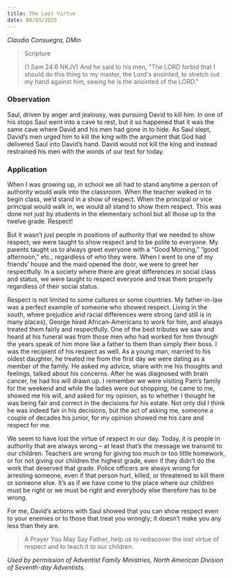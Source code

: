 ```yaml
---
title: The Lost Virtue
date: 08/03/2025
---
```


_Claudio Consuegra, DMin_

> <p>Scripture</p>
> (1 Sam 24:6 NKJV) And he said to his men, "The LORD forbid that I should do this thing to my master, the Lord's anointed, to stretch out my hand against him, seeing he is the anointed of the LORD."

### Observation

Saul, driven by anger and jealousy, was pursuing David to kill him. In one of his stops Saul went into a cave to rest, but it so happened that it was the same cave where David and his men had gone in to hide. As Saul slept, David’s men urged him to kill the king with the argument that God had delivered Saul into David’s hand. David would not kill the king and instead restrained his men with the words of our text for today.

### Application

When I was growing up, in school we all had to stand anytime a person of authority would walk into the classroom. When the teacher walked in to begin class, we’d stand in a show of respect. When the principal or vice principal would walk in, we would all stand to show them respect. This was done not just by students in the elementary school but all those up to the twelve grade. Respect!

But it wasn’t just people in positions of authority that we needed to show respect; we were taught to show respect and to be polite to everyone. My parents taught us to always greet everyone with a “Good Morning,” “good afternoon,” etc., regardless of who they were. When I went to one of my friends’ house and the maid opened the door, we were to greet her respectfully. In a society where there are great differences in social class and status, we were taught to respect everyone and treat them properly regardless of their social status.

Respect is not limited to some cultures or some countries. My father-in-law was a perfect example of someone who showed respect. Living in the south, where prejudice and racial differences were strong (and still is in many places), George hired African-Americans to work for him, and always treated them fairly and respectfully. One of the best tributes we saw and heard at his funeral was from those men who had worked for him through the years speak of him more like a father to them than simply their boss. I was the recipient of his respect as well. As a young man, married to his oldest daughter, he treated me from the first day we were dating as a member of the family. He asked my advice, share with me his thoughts and feelings, talked about his concerns. After he was diagnosed with brain cancer, he had his will drawn up. I remember we were visiting Pam’s family for the weekend and while the ladies were out shopping, he came to me, showed me his will, and asked for my opinion, as to whether I thought he was being fair and correct in the decisions for his estate. Not only did I think he was indeed fair in his decisions, but the act of asking me, someone a couple of decades his junior, for my opinion showed me his care and respect for me.

We seem to have lost the virtue of respect in our day. Today, it is people in authority that are always wrong – at least that’s the message we transmit to our children. Teachers are wrong for giving too much or too little homework, or for not giving our children the highest grade, even if they didn’t do the work that deserved that grade. Police officers are always wrong for arresting someone, even if that person hurt, killed, or threatened to kill them or someone else. It’s as if we have come to the place where our children must be right or we must be right and everybody else therefore has to be wrong.

For me, David’s actions with Saul showed that you can show respect even to your enemies or to those that treat you wrongly; it doesn’t make you any less than they are.

> <callout>A Prayer You May Say</callout>
> Father, help us to rediscover the lost virtue of respect and to teach it to our children.

_Used by permission of Adventist Family Ministries, North American Division of Seventh-day Adventists._
